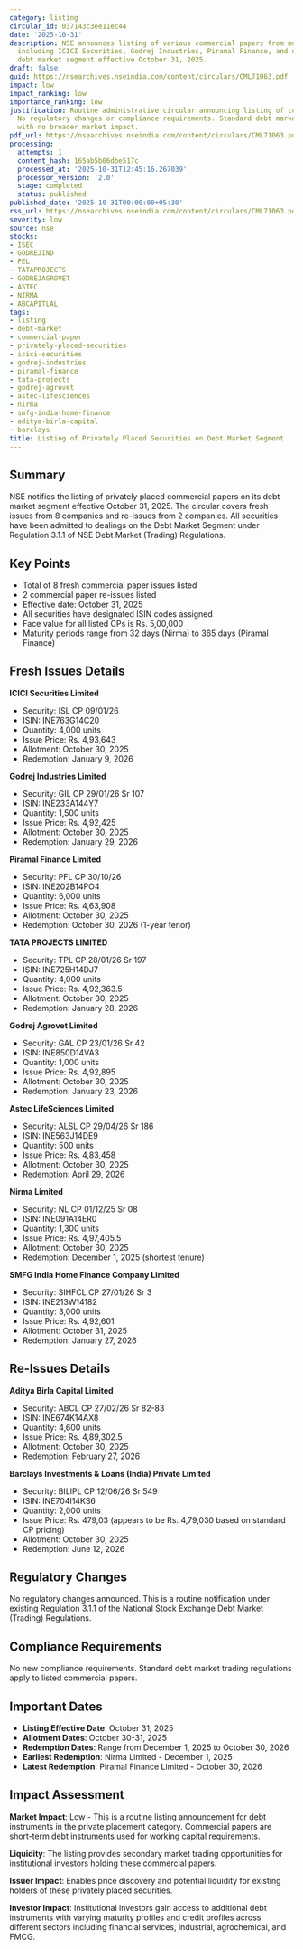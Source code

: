 ```yaml
---
category: listing
circular_id: 037143c3ee11ec44
date: '2025-10-31'
description: NSE announces listing of various commercial papers from multiple companies
  including ICICI Securities, Godrej Industries, Piramal Finance, and others on the
  debt market segment effective October 31, 2025.
draft: false
guid: https://nsearchives.nseindia.com/content/circulars/CML71063.pdf
impact: low
impact_ranking: low
importance_ranking: low
justification: Routine administrative circular announcing listing of commercial papers.
  No regulatory changes or compliance requirements. Standard debt market operations
  with no broader market impact.
pdf_url: https://nsearchives.nseindia.com/content/circulars/CML71063.pdf
processing:
  attempts: 1
  content_hash: 165ab5b06dbe517c
  processed_at: '2025-10-31T12:45:16.267039'
  processor_version: '2.0'
  stage: completed
  status: published
published_date: '2025-10-31T00:00:00+05:30'
rss_url: https://nsearchives.nseindia.com/content/circulars/CML71063.pdf
severity: low
source: nse
stocks:
- ISEC
- GODREJIND
- PEL
- TATAPROJECTS
- GODREJAGROVET
- ASTEC
- NIRMA
- ABCAPITLAL
tags:
- listing
- debt-market
- commercial-paper
- privately-placed-securities
- icici-securities
- godrej-industries
- piramal-finance
- tata-projects
- godrej-agrovet
- astec-lifesciences
- nirma
- smfg-india-home-finance
- aditya-birla-capital
- barclays
title: Listing of Privately Placed Securities on Debt Market Segment
---
```


## Summary

NSE notifies the listing of privately placed commercial papers on its debt market segment effective October 31, 2025. The circular covers fresh issues from 8 companies and re-issues from 2 companies. All securities have been admitted to dealings on the Debt Market Segment under Regulation 3.1.1 of NSE Debt Market (Trading) Regulations.

## Key Points

- Total of 8 fresh commercial paper issues listed
- 2 commercial paper re-issues listed
- Effective date: October 31, 2025
- All securities have designated ISIN codes assigned
- Face value for all listed CPs is Rs. 5,00,000
- Maturity periods range from 32 days (Nirma) to 365 days (Piramal Finance)

## Fresh Issues Details

**ICICI Securities Limited**
- Security: ISL CP 09/01/26
- ISIN: INE763G14C20
- Quantity: 4,000 units
- Issue Price: Rs. 4,93,643
- Allotment: October 30, 2025
- Redemption: January 9, 2026

**Godrej Industries Limited**
- Security: GIL CP 29/01/26 Sr 107
- ISIN: INE233A144Y7
- Quantity: 1,500 units
- Issue Price: Rs. 4,92,425
- Allotment: October 30, 2025
- Redemption: January 29, 2026

**Piramal Finance Limited**
- Security: PFL CP 30/10/26
- ISIN: INE202B14PO4
- Quantity: 6,000 units
- Issue Price: Rs. 4,63,908
- Allotment: October 30, 2025
- Redemption: October 30, 2026 (1-year tenor)

**TATA PROJECTS LIMITED**
- Security: TPL CP 28/01/26 Sr 197
- ISIN: INE725H14DJ7
- Quantity: 4,000 units
- Issue Price: Rs. 4,92,363.5
- Allotment: October 30, 2025
- Redemption: January 28, 2026

**Godrej Agrovet Limited**
- Security: GAL CP 23/01/26 Sr 42
- ISIN: INE850D14VA3
- Quantity: 1,000 units
- Issue Price: Rs. 4,92,895
- Allotment: October 30, 2025
- Redemption: January 23, 2026

**Astec LifeSciences Limited**
- Security: ALSL CP 29/04/26 Sr 186
- ISIN: INE563J14DE9
- Quantity: 500 units
- Issue Price: Rs. 4,83,458
- Allotment: October 30, 2025
- Redemption: April 29, 2026

**Nirma Limited**
- Security: NL CP 01/12/25 Sr 08
- ISIN: INE091A14ER0
- Quantity: 1,300 units
- Issue Price: Rs. 4,97,405.5
- Allotment: October 30, 2025
- Redemption: December 1, 2025 (shortest tenure)

**SMFG India Home Finance Company Limited**
- Security: SIHFCL CP 27/01/26 Sr 3
- ISIN: INE213W14182
- Quantity: 3,000 units
- Issue Price: Rs. 4,92,601
- Allotment: October 31, 2025
- Redemption: January 27, 2026

## Re-Issues Details

**Aditya Birla Capital Limited**
- Security: ABCL CP 27/02/26 Sr 82-83
- ISIN: INE674K14AX8
- Quantity: 4,600 units
- Issue Price: Rs. 4,89,302.5
- Allotment: October 30, 2025
- Redemption: February 27, 2026

**Barclays Investments & Loans (India) Private Limited**
- Security: BILIPL CP 12/06/26 Sr 549
- ISIN: INE704I14KS6
- Quantity: 2,000 units
- Issue Price: Rs. 479,03 (appears to be Rs. 4,79,030 based on standard CP pricing)
- Allotment: October 30, 2025
- Redemption: June 12, 2026

## Regulatory Changes

No regulatory changes announced. This is a routine notification under existing Regulation 3.1.1 of the National Stock Exchange Debt Market (Trading) Regulations.

## Compliance Requirements

No new compliance requirements. Standard debt market trading regulations apply to listed commercial papers.

## Important Dates

- **Listing Effective Date**: October 31, 2025
- **Allotment Dates**: October 30-31, 2025
- **Redemption Dates**: Range from December 1, 2025 to October 30, 2026
- **Earliest Redemption**: Nirma Limited - December 1, 2025
- **Latest Redemption**: Piramal Finance Limited - October 30, 2026

## Impact Assessment

**Market Impact**: Low - This is a routine listing announcement for debt instruments in the private placement category. Commercial papers are short-term debt instruments used for working capital requirements.

**Liquidity**: The listing provides secondary market trading opportunities for institutional investors holding these commercial papers.

**Issuer Impact**: Enables price discovery and potential liquidity for existing holders of these privately placed securities.

**Investor Impact**: Institutional investors gain access to additional debt instruments with varying maturity profiles and credit profiles across different sectors including financial services, industrial, agrochemical, and FMCG.